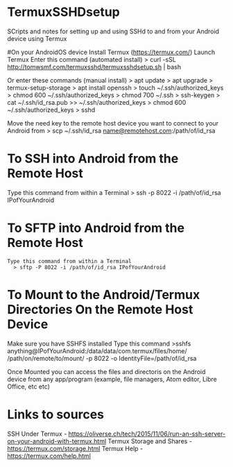 # TermuxSSHDsetup
SCripts and notes for setting up and using SSHd to and from your Android device using Termux

#On your AndroidOS device 
  Install Termux (https://termux.com/)
  Launch Termux
  Enter this  command (automated install)
     > curl -sSL http://tomwsmf.com/termuxsshd/termuxsshdsetup.sh | bash
 
 Or enter these commands (manual install)
     > apt update 
     > apt upgrade
     > termux-setup-storage
     > apt install openssh
     > touch ~/.ssh/authorized_keys 
     > chmod 600 ~/.ssh/authorized_keys
     > chmod 700 ~/.ssh
     > ssh-keygen
     > cat ~/.ssh/id_rsa.pub >> ~/.ssh/authorized_keys
     > chmod 600 ~/.ssh/authorized_keys
     > sshd
	 	 
Move the need key to the remote host device you want to connect
to your Android from 
     > scp ~/.ssh/id_rsa name@remotehost.com:/path/of/id_rsa

# To SSH into Android from the Remote Host
   Type this command from within a Terminal
      > ssh -p 8022 -i /path/of/id_rsa IPofYourAndroid 

# To SFTP into Android from the Remote Host
    Type this command from within a Terminal
      > sftp -P 8022 -i /path/of/id_rsa IPofYourAndroid  
     
# To Mount to the Android/Termux Directories On the Remote Host Device
   Make sure you have SSHFS installed 
   Type this command
      >sshfs anything@IPofYourAndroid:/data/data/com.termux/files/home/ /path/on/remote/to/mount/ -p 8022 -o IdentityFile=/path/of/id_rsa
   
   Once Mounted you can access the files and directoris on the Android device from any app/program (example, file managers, Atom editor, Libre Office, etc etc)
	
	
# Links to sources
   SSH Under Termux - https://oliverse.ch/tech/2015/11/06/run-an-ssh-server-on-your-android-with-termux.html
   Termux Storage and Shares - https://termux.com/storage.html
   Termux Help - https://termux.com/help.html
